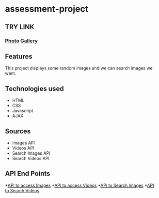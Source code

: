 # **assessment-project**
## **TRY LINK**
### [**Photo Gallery**](https://vaani-23.github.io/assessment-project/)
## **Features**
This project displays some random images and we can search images we want.
## **Technologies used**
* HTML
* CSS
* Javascript
* AJAX
## **Sources**
* Images API
* Videos API
* Search Images API
* Search Videos API
## **API End Points**
*[API to access Images](https://pixabay.com/api/?key=14424547-076abe466bf03bd2938fbd76a)
*[API to access Videos](https://pixabay.com/api/videos/?key=14442164-ec41c057c380cbba2d2a64533)
*[API to Search Images](https://pixabay.com/api/?key=14424547-076abe466bf03bd2938fbd76a&q=)
*[API to Search Videos](https://pixabay.com/api/videos?key=14424547-076abe466bf03bd2938fbd76a&q=)
